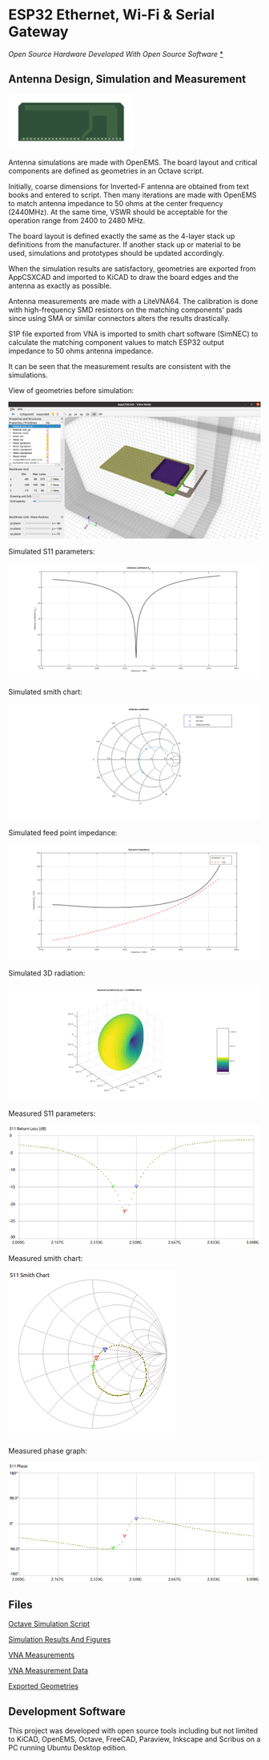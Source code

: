 # ESP32 Ethernet, Wi-Fi & Serial Gateway

_Open Source Hardware Developed With Open Source Software_ [*](#development-software)

## Antenna Design, Simulation and Measurement

<picture>
  <source media="(prefers-color-scheme: dark)" srcset="../pcb/antviewb.png">
  <source media="(prefers-color-scheme: light)" srcset="../pcb/antvieww.png">
  <img alt="3D view." src="../pcb/antvieww.png" width="50%">
</picture>

Antenna simulations are made with OpenEMS. The board layout and critical components are defined as geometries in an Octave script.

Initially, coarse dimensions for Inverted-F antenna are obtained from text books and entered to script. Then many iterations are made with OpenEMS to match antenna impedance to 50 ohms at the center frequency (2440MHz). At the same time, VSWR should be acceptable for the operation range from 2400 to 2480 MHz.

The board layout is defined exactly the same as the 4-layer stack up definitions from the manufacturer. If another stack up or material to be used, simulations and prototypes should be updated accordingly.

When the simulation results are satisfactory, geometries are exported from AppCSXCAD and imported to KiCAD to draw the board edges and the antenna as exactly as possible.

Antenna measurements are made with a LiteVNA64. The calibration is done with high-frequency SMD resistors on the matching components' pads since using SMA or similar connectors alters the results drastically.

S1P file exported from VNA is imported to smith chart software (SimNEC) to calculate the matching component values to match ESP32 output impedance to 50 ohms antenna impedance.

It can be seen that the measurement results are consistent with the simulations.

View of geometries before simulation:

![AppCSXCAD](./simulation/appcsxcad.png)

Simulated S11 parameters:

![S11](./simulation/s11.png)

Simulated smith chart:

![smith](./simulation/smith.png)

Simulated feed point impedance:

![impedance](./simulation/impedance.png)

Simulated 3D radiation:

![radiation](./simulation/radiation.png)

Measured S11 parameters:

![S11](./measurement/s11.png)

Measured smith chart:

![smith](./measurement/smith.png)

Measured phase graph:

![phase](./measurement/phase.png)

## Files

[Octave Simulation Script](./simulation.m)

[Simulation Results And Figures](./simulation/)

[VNA Measurements](./measurement/)

[VNA Measurement Data](./measurement/measurement.s1p)

[Exported Geometries](./stl/)

## Development Software

This project was developed with open source tools including but not limited to KiCAD, OpenEMS, Octave, FreeCAD, Paraview, Inkscape and Scribus on a PC running Ubuntu Desktop edition.
